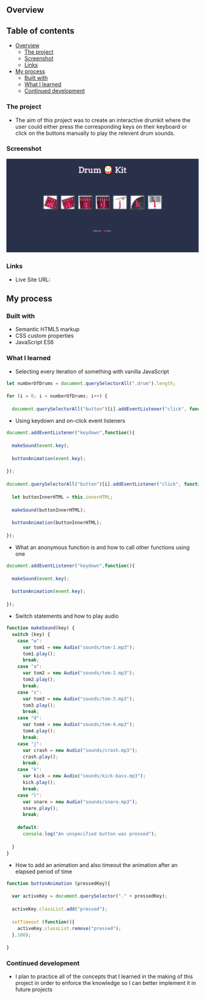 ## Overview

## Table of contents

- [Overview](#overview)
  - [The project](#the-project)
  - [Screenshot](#screenshot)
  - [Links](#links)
- [My process](#my-process)
  - [Built with](#built-with)
  - [What I learned](#what-i-learned)
  - [Continued development](#continued-development)

### The project

- The aim of this project was to create an interactive drumkit where the user could either press the corresponding keys on their keyboard or click on the
buttons manually to play the relevent drum sounds.

### Screenshot

![](./DrumKit.png)

### Links

- Live Site URL: 

## My process

### Built with

- Semantic HTML5 markup
- CSS custom properties
- JavaScript ES6

### What I learned

- Selecting every iteration of something with vanilla JavaScript

```js
let numberOfDrums = document.querySelectorAll(".drum").length;

for (i = 0; i < numberOfDrums; i++) {

  document.querySelectorAll("button")[i].addEventListener("click", function() {}
```

- Using keydown and on-click event listeners

```js
document.addEventListener("keydown",function(){

  makeSound(event.key);

  buttonAnimation(event.key);

});

document.querySelectorAll("button")[i].addEventListener("click", function() {

  let buttonInnerHTML = this.innerHTML;

  makeSound(buttonInnerHTML);

  buttonAnimation(buttonInnerHTML);

});
```

- What an anonymous function is and how to call other functions using one

```js
document.addEventListener("keydown",function(){

  makeSound(event.key);

  buttonAnimation(event.key);

});
```

- Switch statements and how to play audio

```js
function makeSound(key) {
  switch (key) {
    case "w":
      var tom1 = new Audio("sounds/tom-1.mp3");
      tom1.play();
      break;
    case "a":
      var tom2 = new Audio("sounds/tom-2.mp3");
      tom2.play();
      break;
    case "s":
      var tom3 = new Audio("sounds/tom-3.mp3");
      tom3.play();
      break;
    case "d":
      var tom4 = new Audio("sounds/tom-4.mp3");
      tom4.play();
      break;
    case "j":
      var crash = new Audio("sounds/crash.mp3");
      crash.play();
      break;
    case "k":
      var kick = new Audio("sounds/kick-bass.mp3");
      kick.play();
      break;
    case "l":
      var snare = new Audio("sounds/snare.mp3");
      snare.play();
      break;

    default:
      console.log("An unspecified button was pressed");

  }
}
```

- How to add an animation and also timeout the animation after an elapsed period of time

```js
function buttonAnimation (pressedKey){

  var activeKey = document.querySelector("." + pressedKey);

  activeKey.classList.add("pressed");

  setTimeout (function(){
    activeKey.classList.remove("pressed");
  },100);

}
```



### Continued development

- I plan to practice all of the concepts that I learned in the making of this project in order to enforce the knowledge so I can better implement it in 
future projects


